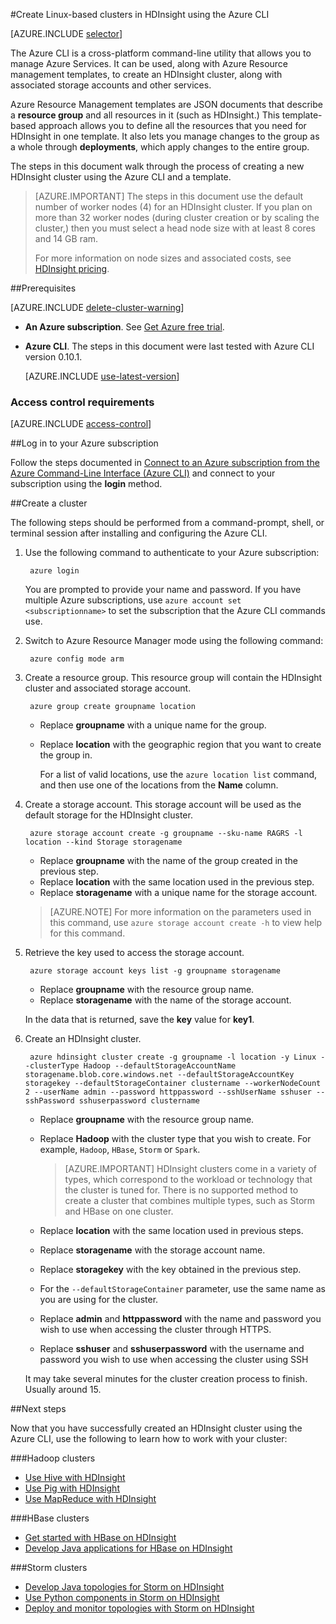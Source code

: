 <properties
   	pageTitle="Create Hadoop, HBase, or Storm clusters on Linux in HDInsight using the cross-platform Azure CLI | Microsoft Azure"
   	description="Learn how to create Linux-based HDInsight clusters using the cross-platform Azure CLI, Azure Resource Manager templates, and the Azure REST API. You can specify the cluster type (Hadoop, HBase, or Storm,) or use scripts to install custom components.."
   	services="hdinsight"
   	documentationCenter=""
   	authors="Blackmist"
   	manager="jhubbard"
   	editor="cgronlun"
	tags="azure-portal"/>

<tags
   	ms.service="hdinsight"
   	ms.devlang="na"
   	ms.topic="article"
   	ms.tgt_pltfrm="na"
   	ms.workload="big-data"
   	ms.date="09/20/2016"
   	ms.author="larryfr"/>

#Create Linux-based clusters in HDInsight using the Azure CLI

[AZURE.INCLUDE [selector](../../includes/hdinsight-selector-create-clusters.md)]

The Azure CLI is a cross-platform command-line utility that allows you to manage Azure Services. It can be used, along with Azure Resource management templates, to create an HDInsight cluster, along with associated storage accounts and other services.

Azure Resource Management templates are JSON documents that describe a __resource group__ and all resources in it (such as HDInsight.) This template-based approach allows you to define all the resources that you need for HDInsight in one template. It also lets you manage changes to the group as a whole through __deployments__, which apply changes to the entire group.

The steps in this document walk through the process of creating a new HDInsight cluster using the Azure CLI and a template.

> [AZURE.IMPORTANT] The steps in this document use the default number of worker nodes (4) for an HDInsight cluster. If you plan on more than 32 worker nodes (during cluster creation or by scaling the cluster,) then you must select a head node size with at least 8 cores and 14 GB ram.
>
> For more information on node sizes and associated costs, see [HDInsight pricing](https://azure.microsoft.com/pricing/details/hdinsight/).

##Prerequisites

[AZURE.INCLUDE [delete-cluster-warning](../../includes/hdinsight-delete-cluster-warning.md)]

- **An Azure subscription**. See [Get Azure free trial](https://azure.microsoft.com/documentation/videos/get-azure-free-trial-for-testing-hadoop-in-hdinsight/).
- __Azure CLI__. The steps in this document were last tested with Azure CLI version 0.10.1.

    [AZURE.INCLUDE [use-latest-version](../../includes/hdinsight-use-latest-cli.md)] 


### Access control requirements

[AZURE.INCLUDE [access-control](../../includes/hdinsight-access-control-requirements.md)]

##Log in to your Azure subscription

Follow the steps documented in [Connect to an Azure subscription from the Azure Command-Line Interface (Azure CLI)](../xplat-cli-connect.md) and connect to your subscription using the __login__ method.

##Create a cluster

The following steps should be performed from a command-prompt, shell, or terminal session after installing and configuring the Azure CLI.

1. Use the following command to authenticate to your Azure subscription:

        azure login

    You are prompted to provide your name and password. If you have multiple Azure subscriptions, use `azure account set <subscriptionname>` to set the subscription that the Azure CLI commands use.

3. Switch to Azure Resource Manager mode using the following command:

        azure config mode arm

4. Create a resource group. This resource group will contain the HDInsight cluster and associated storage account.

        azure group create groupname location
        
    * Replace __groupname__ with a unique name for the group. 
    * Replace __location__ with the geographic region that you want to create the group in. 
    
        For a list of valid locations, use the `azure location list` command, and then use one of the locations from the __Name__ column.

5. Create a storage account. This storage account will be used as the default storage for the HDInsight cluster.

        azure storage account create -g groupname --sku-name RAGRS -l location --kind Storage storagename
        
     * Replace __groupname__ with the name of the group created in the previous step.
     * Replace __location__ with the same location used in the previous step. 
     * Replace __storagename__ with a unique name for the storage account.
     
     > [AZURE.NOTE] For more information on the parameters used in this command, use `azure storage account create -h` to view help for this command.

5. Retrieve the key used to access the storage account.

        azure storage account keys list -g groupname storagename
        
    * Replace __groupname__ with the resource group name.
    * Replace __storagename__ with the name of the storage account.
    
    In the data that is returned, save the __key__ value for __key1__.

6. Create an HDInsight cluster.

        azure hdinsight cluster create -g groupname -l location -y Linux --clusterType Hadoop --defaultStorageAccountName storagename.blob.core.windows.net --defaultStorageAccountKey storagekey --defaultStorageContainer clustername --workerNodeCount 2 --userName admin --password httppassword --sshUserName sshuser --sshPassword sshuserpassword clustername

    * Replace __groupname__ with the resource group name.

    * Replace __Hadoop__ with the cluster type that you wish to create. For example, `Hadoop`, `HBase`, `Storm` or `Spark`.

        > [AZURE.IMPORTANT] HDInsight clusters come in a variety of types, which correspond to the workload or technology that the cluster is tuned for. There is no supported method to create a cluster that combines multiple types, such as Storm and HBase on one cluster. 

    * Replace __location__ with the same location used in previous steps.

    * Replace __storagename__ with the storage account name.

    * Replace __storagekey__ with the key obtained in the previous step. 

    * For the `--defaultStorageContainer` parameter, use the same name as you are using for the cluster.

    * Replace __admin__ and __httppassword__ with the name and password you wish to use when accessing the cluster through HTTPS.

    * Replace __sshuser__ and __sshuserpassword__ with the username and password you wish to use when accessing the cluster using SSH

    It may take several minutes for the cluster creation process to finish. Usually around 15.

##Next steps

Now that you have successfully created an HDInsight cluster using the Azure CLI, use the following to learn how to work with your cluster:

###Hadoop clusters

* [Use Hive with HDInsight](hdinsight-use-hive.md)
* [Use Pig with HDInsight](hdinsight-use-pig.md)
* [Use MapReduce with HDInsight](hdinsight-use-mapreduce.md)

###HBase clusters

* [Get started with HBase on HDInsight](hdinsight-hbase-tutorial-get-started-linux.md)
* [Develop Java applications for HBase on HDInsight](hdinsight-hbase-build-java-maven-linux.md)

###Storm clusters

* [Develop Java topologies for Storm on HDInsight](hdinsight-storm-develop-java-topology.md)
* [Use Python components in Storm on HDInsight](hdinsight-storm-develop-python-topology.md)
* [Deploy and monitor topologies with Storm on HDInsight](hdinsight-storm-deploy-monitor-topology-linux.md)
